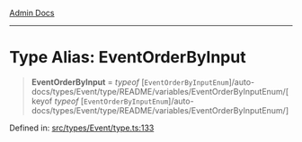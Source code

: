 [Admin Docs](/)

***

# Type Alias: EventOrderByInput

> **EventOrderByInput** = *typeof* [`EventOrderByInputEnum`]/auto-docs/types/Event/type/README/variables/EventOrderByInputEnum/[keyof *typeof* [`EventOrderByInputEnum`]/auto-docs/types/Event/type/README/variables/EventOrderByInputEnum/]

Defined in: [src/types/Event/type.ts:133](https://github.com/PalisadoesFoundation/talawa-admin/blob/main/src/types/Event/type.ts#L133)
